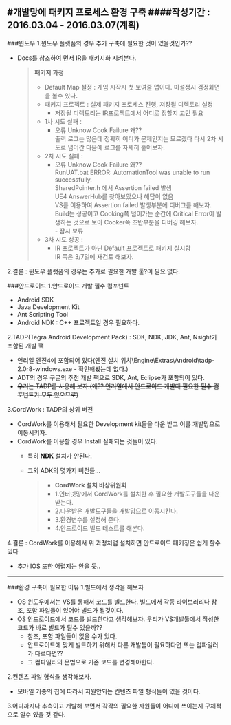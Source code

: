 #개발망에 패키지 프로세스 환경 구축
####작성기간 : 2016.03.04 - 2016.03.07(계획)
---
###윈도우
1.윈도우 플랫폼의 경우 추가 구축에 필요한 것이 있을것인가??
- Docs를 참조하여 먼저 IR을 패키지화 시켜본다.

  > **패키지 과정**
  > - Default Map 설정 : 게임 시작시 첫 보여줄 맵이다. 미설정시 검정화면을 볼수 있다.
  > - 패키지 프로젝트 : 실제 패키지 프로세스 진행, 저장될 디렉토리 설정  
  >   - 저장될 디렉토리는 IR프로젝트에서 어디로 정할지 고민 필요
  > - 1차 시도 실패 :
  >   - 오류 Unknow Cook Failure 왜??  
        출력 로그는 많은데 정확히 어디가 문제인지는 모르겠다 다시 2차 시도로 넘어간 다음에 로그를 자세히 훝어보자.
  > - 2차 시도 실패 : 
  >   - 오류 Unknow Cook Failure 왜??  
        RunUAT.bat ERROR: AutomationTool was unable to run successfully.  
        SharedPointer.h 에서 Assertion failed 발생  
        UE4 AnswerHub를 찾아보았으나 해답이 없음  
        VS를 이용하여 Assertion failed 발생부분에 디버그를 해보자.  
        Build는 성공이고 Cooking쪽 넘어가는 순간에 Critical Error이 발생하는 것으로 보아 Cooker쪽 초반부분을 디버깅 해보자.  
          - 잠시 보류
  > - 3차 시도 성공 : 
  >   - IR 프로젝트가 아닌 Default 프로젝트로 패키지 실시함  
        IR 쪽은 3/7일에 재검토 해보자.
        
2.결론 : 윈도우 플랫폼의 경우는 추가로 필요한 개발 툴?이 필요 없다.

###안드로이드
1.안드로이드 개발 필수 컴포넌트
- Android SDK
- Java Development Kit
- Ant Scripting Tool
- Android NDK : C++ 프로젝트일 경우 필요하다.

2.TADP(Tegra Android Development Pack) : SDK, NDK, JDK, Ant, Nsight가 포함된 개발 팩
- 언리얼 엔진4에 포함되어 있다(엔진 설치 위치\Engine\Extras\Android\tadp-2.0r8-windows.exe - 확인해봤는데 없다.)
- ADT의 경우 구글의 추천 개발 팩으로 SDK, Ant, Eclipse가 포함되어 있다.
- ~~우리는 TADP를 사용해 보자.(왜?? 언리얼에서 안드로이드 개발때 필요한 필수 컴포넌트가 모두 있으므로)~~

3.CordWork : TADP의 상위 버전
- CordWork를 이용해서 필요한 Development kit들을 다운 받고 이를 개발망으로 이동시키자.
- CordWork를 이용할 경우 Install 실패되는 것들이 있다. 
  - 특히 **NDK** 설치가 안된다.
  - 그외 ADK의 몇가지 버전들...
  
    > - **CordWork 설치 비상위원회**  
    > - 1.인터넷망에서 CordWork를 설치한 후 필요한 개발도구들을 다운받는다.
    > - 2.다운받은 개발도구들을 개발망으로 이동시킨다.
    > - 3.환경변수를 설정해 준다.
    > - 4.안드로이드 빌드 테스트를 해본다.

4.결론 : CordWork를 이용해서 위 과정처럼 설치하면 안드로이드 패키징은 쉽게 할수 있다 
- 추가 IOS 또한 어렵지는 안을 듯..
---
###환경 구축이 필요한 이유
1.빌드에서 생각을 해보자 
- OS 윈도우에서는 VS를 통해서 코드를 빌드한다. 빌드에서 각종 라이브러리나 참조, 포함 파일들이 있어야 빌드가 될것이다.
- OS 안드로이드에서 코드를 빌드한다고 생각해보자. 우리가 VS개발툴에서 작성한 코드가 바로 빌드가 될수 있을까??
  - 참조, 포함 파일들이 없을 수가 있다.
  - 안드로이드에 맞게 빌드하기 위해서 다른 개발툴이 필요하다면 또는 컴파일러가 다르다면??
  - 그 컴파일러의 문법으로 기존 코드를 변경해야한다.

2.컨텐츠 파일 형식을 생각해보자.
- 모바일 기종의 칩에 따라서 지원안되는 컨텐츠 파일 형식들이 있을 것이다.

3.어디까지나 추측이고 개발해 보면서 각각의 필요한 자원들이 어디에 쓰이는지 구체적으로 알수 있을 것 같다.
